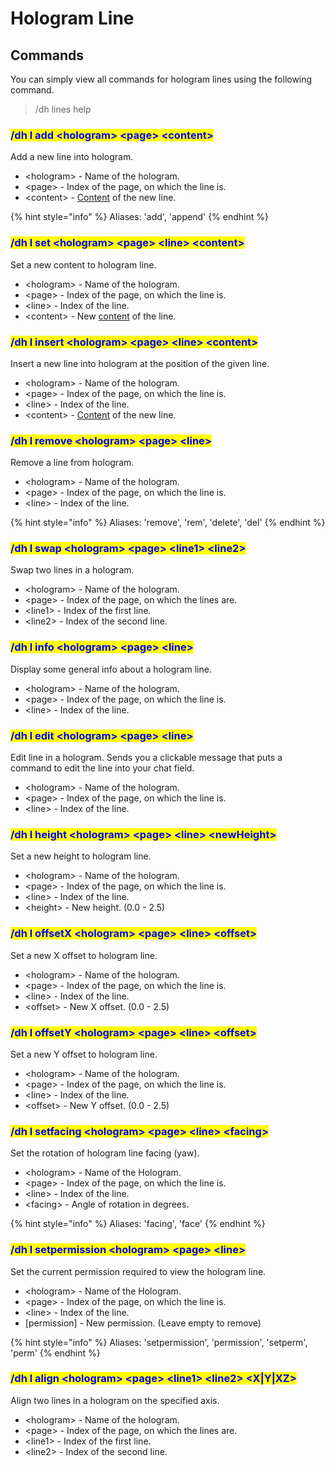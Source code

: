 # Hologram Line

## Commands

You can simply view all commands for hologram lines using the following command.

> /dh lines help



### <mark style="color:blue;">/dh l add \<hologram> \<page> \<content></mark>

Add a new line into hologram.

* \<hologram> - Name of the hologram.
* \<page> - Index of the page, on which the line is.
* \<content> - [Content](../format/) of the new line.

{% hint style="info" %}
Aliases: 'add', 'append'
{% endhint %}

### <mark style="color:blue;">/dh l set \<hologram> \<page> \<line> \<content></mark>

Set a new content to hologram line.

* \<hologram> - Name of the hologram.
* \<page> - Index of the page, on which the line is.
* \<line> - Index of the line.
* \<content> - New [content](../format/) of the line.

### <mark style="color:blue;">/dh l insert \<hologram> \<page> \<line> \<content></mark>

Insert a new line into hologram at the position of the given line.

* \<hologram> - Name of the hologram.
* \<page> - Index of the page, on which the line is.
* \<line> - Index of the line.
* \<content> - [Content](../format/) of the new line.

### <mark style="color:blue;">/dh l remove \<hologram> \<page> \<line></mark>

Remove a line from hologram.

* \<hologram> - Name of the hologram.
* \<page> - Index of the page, on which the line is.
* \<line> - Index of the line.

{% hint style="info" %}
Aliases: 'remove', 'rem', 'delete', 'del'
{% endhint %}

### <mark style="color:blue;">/dh l swap \<hologram> \<page> \<line1> \<line2></mark>

Swap two lines in a hologram.

* \<hologram> - Name of the hologram.
* \<page> - Index of the page, on which the lines are.
* \<line1> - Index of the first line.
* \<line2> - Index of the second line.

### <mark style="color:blue;">/dh l info \<hologram> \<page> \<line></mark>

Display some general info about a hologram line.

* \<hologram> - Name of the hologram.
* \<page> - Index of the page, on which the line is.
* \<line> - Index of the line.

### <mark style="color:blue;">/dh l edit \<hologram> \<page> \<line></mark>

Edit line in a hologram. Sends you a clickable message that puts a command to edit the line into your chat field.

* \<hologram> - Name of the hologram.
* \<page> - Index of the page, on which the line is.
* \<line> - Index of the line.

### <mark style="color:blue;">/dh l height \<hologram> \<page> \<line> \<newHeight></mark>

Set a new height to hologram line.

* \<hologram> - Name of the hologram.
* \<page> - Index of the page, on which the line is.
* \<line> - Index of the line.
* \<height> - New height. (0.0 - 2.5)

### <mark style="color:blue;">/dh l offsetX \<hologram> \<page> \<line> \<offset></mark>

Set a new X offset to hologram line.

* \<hologram> - Name of the hologram.
* \<page> - Index of the page, on which the line is.
* \<line> - Index of the line.
* \<offset> - New X offset. (0.0 - 2.5)

### <mark style="color:blue;">/dh l offsetY \<hologram> \<page> \<line> \<offset></mark>

Set a new Y offset to hologram line.

* \<hologram> - Name of the hologram.
* \<page> - Index of the page, on which the line is.
* \<line> - Index of the line.
* \<offset> - New Y offset. (0.0 - 2.5)

### <mark style="color:blue;">/dh l setfacing \<hologram> \<page> \<line> \<facing></mark>

Set the rotation of hologram line facing (yaw).

* \<hologram> -  Name of the Hologram.
* \<page> - Index of the page, on which the line is.
* \<line> - Index of the line.
* \<facing> - Angle of rotation in degrees.

{% hint style="info" %}
Aliases: 'facing', 'face'
{% endhint %}

### <mark style="color:blue;">/dh l setpermission \<hologram> \<page> \<line></mark>

Set the current permission required to view the hologram line.

* \<hologram> -  Name of the Hologram.
* \<page> - Index of the page, on which the line is.
* \<line> - Index of the line.
* \[permission] - New permission. (Leave empty to remove)

{% hint style="info" %}
Aliases: 'setpermission', 'permission', 'setperm', 'perm'
{% endhint %}

### <mark style="color:blue;">/dh l align \<hologram> \<page> \<line1> \<line2> \<X|Y|XZ></mark>

Align two lines in a hologram on the specified axis.

* \<hologram> - Name of the hologram.
* \<page> - Index of the page, on which the lines are.
* \<line1> - Index of the first line.
* \<line2> - Index of the second line.
